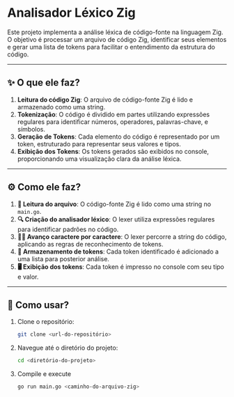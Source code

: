 # Analisador Léxico Zig

Este projeto implementa a análise léxica de código-fonte na linguagem Zig. O objetivo é processar um arquivo de código Zig, identificar seus elementos e gerar uma lista de tokens para facilitar o entendimento da estrutura do código.

---

## ✨ O que ele faz?

1. **Leitura do código Zig**: O arquivo de código-fonte Zig é lido e armazenado como uma string.
2. **Tokenização**: O código é dividido em partes utilizando expressões regulares para identificar números, operadores, palavras-chave, e símbolos.
3. **Geração de Tokens**: Cada elemento do código é representado por um token, estruturado para representar seus valores e tipos.
4. **Exibição dos Tokens**: Os tokens gerados são exibidos no console, proporcionando uma visualização clara da análise léxica.

---

## ⚙️ Como ele faz?

1. **📖 Leitura do arquivo**: O código-fonte Zig é lido como uma string no `main.go`.
2. **🔍 Criação do analisador léxico**: O lexer utiliza expressões regulares para identificar padrões no código.
3. **🧑‍💻 Avanço caractere por caractere**: O lexer percorre a string do código, aplicando as regras de reconhecimento de tokens.
4. **💾 Armazenamento de tokens**: Cada token identificado é adicionado a uma lista para posterior análise.
5. **🖥️ Exibição dos tokens**: Cada token é impresso no console com seu tipo e valor.

---

## 🚀 Como usar?

1. Clone o repositório:
   ```bash
   git clone <url-do-repositório>

2. Navegue até o diretório do projeto:
   ```bash
   cd <diretório-do-projeto>

3. Compile e execute
   ```bash
   go run main.go <caminho-do-arquivo-zig>



